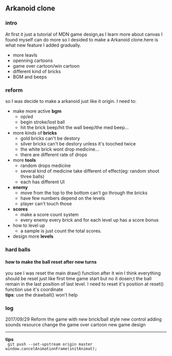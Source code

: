 ## Arkanoid clone
### intro
At first it just a tutorial of MDN game design,as I learn more about canvas I found myself can do more so I desided to make a Arkanoid clone.here is what new feature I added gradually.
- more leavls
- openning cartoons
- game over cartoon/win cartoon
- different kind of bricks
- BGM and beeps
### reform
so I was decide to make a arkanoid just like it origin.
I need to:
- make more active **bgm**
	- op/ed 
	- begin stroke/lost ball
	- hit the brick beep/hit the wall beep/the med beep...
- more kinds of **bricks** 
	- gold bricks can't be destory
	- silver bricks can't be destory unless it's tooched twice
	- the white brick wont drop medicine...
	- there are different rate of drops
- more **tools**
	- random drops medicine
	- several kind of medicine take different of effect(eg: random shoot three balls)
    - each has different UI
- **enemy**
	- move from the top to the bottom can't go through the bricks
	- have few numbers depend on the levels
	- player can't touch those
- **scores**
	- make a score count system 
	- every enemy every brick and for each level up has a score bonus
- how to level up
	- a sample is just count the total scores.
- design more **levels**
### hard balls
#### how to make the ball reset after new turns
you see I was reset the main draw() function after it win I think everything should be reset just like first time game start but no it dosen;t the ball remain in the last position of last level.
I need to reset it's position at reset() function use it's coordinate  
**tips**: use the drawball() won't help

### log
2017/09/29  Reform the game with new brick/ball style new control adding sounds resource change the game over cartoon new game design

___
**tips**  
` git push --set-upstream origin master`  
`window.cancelAnimationFrame(initAnimat);`